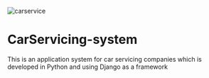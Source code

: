 ![carservice](https://user-images.githubusercontent.com/107040911/190570154-8bdd6e5d-8b27-480e-8d9a-f6e579a3c4af.PNG)
# CarServicing-system
This is an application system for car servicing companies which is developed in Python and using Django as a framework
